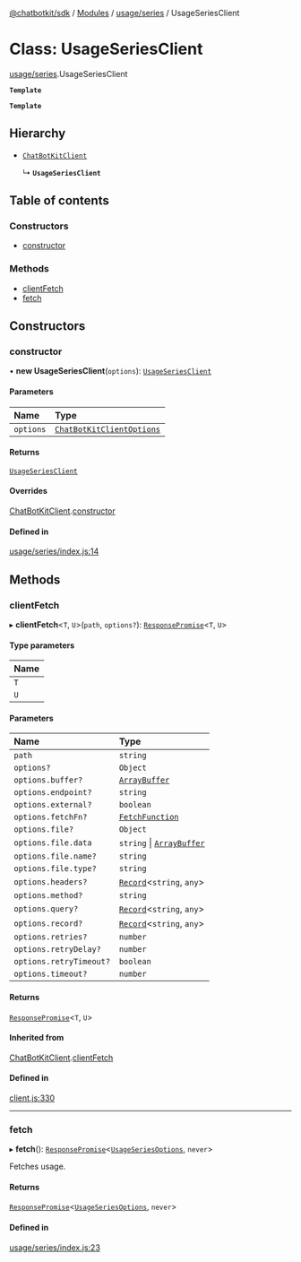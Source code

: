 [@chatbotkit/sdk](../README.md) / [Modules](../modules.md) / [usage/series](../modules/usage_series.md) / UsageSeriesClient

# Class: UsageSeriesClient

[usage/series](../modules/usage_series.md).UsageSeriesClient

**`Template`**

**`Template`**

## Hierarchy

- [`ChatBotKitClient`](client.ChatBotKitClient.md)

  ↳ **`UsageSeriesClient`**

## Table of contents

### Constructors

- [constructor](usage_series.UsageSeriesClient.md#constructor)

### Methods

- [clientFetch](usage_series.UsageSeriesClient.md#clientfetch)
- [fetch](usage_series.UsageSeriesClient.md#fetch)

## Constructors

### constructor

• **new UsageSeriesClient**(`options`): [`UsageSeriesClient`](usage_series.UsageSeriesClient.md)

#### Parameters

| Name | Type |
| :------ | :------ |
| `options` | [`ChatBotKitClientOptions`](../interfaces/client.ChatBotKitClientOptions.md) |

#### Returns

[`UsageSeriesClient`](usage_series.UsageSeriesClient.md)

#### Overrides

[ChatBotKitClient](client.ChatBotKitClient.md).[constructor](client.ChatBotKitClient.md#constructor)

#### Defined in

[usage/series/index.js:14](https://github.com/chatbotkit/node-sdk/blob/main/packages/sdk/src/usage/series/index.js#L14)

## Methods

### clientFetch

▸ **clientFetch**\<`T`, `U`\>(`path`, `options?`): [`ResponsePromise`](client.ResponsePromise.md)\<`T`, `U`\>

#### Type parameters

| Name |
| :------ |
| `T` |
| `U` |

#### Parameters

| Name | Type |
| :------ | :------ |
| `path` | `string` |
| `options?` | `Object` |
| `options.buffer?` | [`ArrayBuffer`]( https://developer.mozilla.org/docs/Web/JavaScript/Reference/Global_Objects/ArrayBuffer ) |
| `options.endpoint?` | `string` |
| `options.external?` | `boolean` |
| `options.fetchFn?` | [`FetchFunction`](../modules/client.md#fetchfunction) |
| `options.file?` | `Object` |
| `options.file.data` | `string` \| [`ArrayBuffer`]( https://developer.mozilla.org/docs/Web/JavaScript/Reference/Global_Objects/ArrayBuffer ) |
| `options.file.name?` | `string` |
| `options.file.type?` | `string` |
| `options.headers?` | [`Record`]( https://www.typescriptlang.org/docs/handbook/utility-types.html#recordkeys-type )\<`string`, `any`\> |
| `options.method?` | `string` |
| `options.query?` | [`Record`]( https://www.typescriptlang.org/docs/handbook/utility-types.html#recordkeys-type )\<`string`, `any`\> |
| `options.record?` | [`Record`]( https://www.typescriptlang.org/docs/handbook/utility-types.html#recordkeys-type )\<`string`, `any`\> |
| `options.retries?` | `number` |
| `options.retryDelay?` | `number` |
| `options.retryTimeout?` | `boolean` |
| `options.timeout?` | `number` |

#### Returns

[`ResponsePromise`](client.ResponsePromise.md)\<`T`, `U`\>

#### Inherited from

[ChatBotKitClient](client.ChatBotKitClient.md).[clientFetch](client.ChatBotKitClient.md#clientfetch)

#### Defined in

[client.js:330](https://github.com/chatbotkit/node-sdk/blob/main/packages/sdk/src/client.js#L330)

___

### fetch

▸ **fetch**(): [`ResponsePromise`](client.ResponsePromise.md)\<[`UsageSeriesOptions`](../modules/usage_series_v1.md#usageseriesoptions), `never`\>

Fetches usage.

#### Returns

[`ResponsePromise`](client.ResponsePromise.md)\<[`UsageSeriesOptions`](../modules/usage_series_v1.md#usageseriesoptions), `never`\>

#### Defined in

[usage/series/index.js:23](https://github.com/chatbotkit/node-sdk/blob/main/packages/sdk/src/usage/series/index.js#L23)

